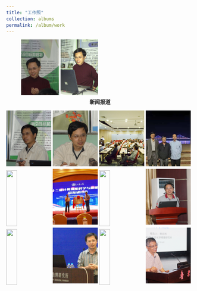 ```yaml
---
title: "工作照"
collection: albums
permalink: /album/work
---
```

<style>.gallery-img{ height: 150px;object-fit: cover;margin-bottom: 4px;}</style>
<figure>
<a href="../keli_photo/work/DSC01700.JPG"><img class="gallery-img" src="../keli_photo/work/DSC01700.JPG" height="25" width="24%"></a>
<a href="../keli_photo/work/2005.JPG"><img class="gallery-img" src="../keli_photo/work/2005.JPG" height="25" width="24%"></a>
<figcaption align = "center"><b>新闻报道</b></figcaption>
</figure>
<a href="../keli_photo/work/DSC01762.JPG"><img class="gallery-img" src="../keli_photo/work/DSC01762.JPG" height="25" width="24%"></a>
<a href="../keli_photo/work/DSC01778.JPG"><img class="gallery-img" src="../keli_photo/work/DSC01778.JPG" height="25" width="24%"></a>
<a href="../keli_photo/work/会议现场.jpg"><img class="gallery-img" src="../keli_photo/work/会议现场.jpg" height="25" width="24%"></a>
<a href="../keli_photo/work/7ba0b3ba9cdccb925b34cb0595cf75c4.temp.jpg"><img class="gallery-img" src="../keli_photo/work/7ba0b3ba9cdccb925b34cb0595cf75c4.temp.jpg" height="25" width="24%"></a>
<a href="../keli_photo/work/1.jpg"><img class="gallery-img" src="../keli_photo/work/1.jpg" height="25" width="24%"></a>
<a href="../keli_photo/work/微信图片_20220323131413.jpg"><img class="gallery-img" src="../keli_photo/work/微信图片_20220323131413.jpg" height="25" width="24%"></a>
<a href="../keli_photo/work/WeChat Image_20220323135013.jpg"><img class="gallery-img" src="../keli_photo/work/WeChat Image_20220323135013.jpg" height="25" width="24%"></a>
<a href="../keli_photo/work/2013.JPG"><img class="gallery-img" src="../keli_photo/work/2013.JPG" height="25" width="24%"></a>
<a href="../keli_photo/work/MG_5742.jpg"><img class="gallery-img" src="../keli_photo/work/MG_5742.jpg" height="25" width="24%"></a>
<a href="../keli_photo/work/韩克利.jpg"><img class="gallery-img" src="../keli_photo/work/韩克利.jpg" height="25" width="24%"></a>
<a href="../keli_photo/work/IMG_2912.JPG"><img class="gallery-img" src="../keli_photo/work/IMG_2912.JPG" height="25" width="24%"></a>
<a href="../keli_photo/work/2017.png"><img class="gallery-img" src="../keli_photo/work/2017.png" height="25" width="24%"></a>
